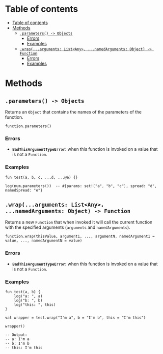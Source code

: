 
# Table of contents

- [Table of contents](#table-of-contents)
- [Methods](#methods)
  - [`.parameters() -> Objects`](#parameters---objects)
    - [Errors](#errors)
    - [Examples](#examples)
  - [`.wrap(...arguments: List<Any>, ...namedArguments: Object) -> Function`](#wraparguments-listany-namedarguments-object---function)
    - [Errors](#errors-1)
    - [Examples](#examples-1)

# Methods

## `.parameters() -> Objects`

Returns an `Object` that contains the names of the parameters of the function.

```lxm
function.parameters()
```

### Errors

- **`BadThisArgumentTypeError`**: when this function is invoked on a value that is not a `Function`.

### Examples

```lxm
fun test(a, b, c, ...d, ...@e) {}

log(num.parameters())  -- #{params: set!["a", "b", "c"], spread: "d", namedSpread: "e"}
```

## `.wrap(...arguments: List<Any>, ...namedArguments: Object) -> Function`

Returns a new `Function` that when invoked it will call the current function with the specified arguments (`arguments` and `namedArguments`).

```lxm
function.wrap(thisValue, argument1, ..., argumentN, namedArgument1 = value, ..., namedArgumentN = value)
```

### Errors

- **`BadThisArgumentTypeError`**: when this function is invoked on a value that is not a `Function`.

### Examples

```lxm
fun test(a, b) {
    log("a: ", a)
    log("b: ", b)
    log("this: ", this)
}

val wrapper = test.wrap("I'm a", b = "I'm b", this = "I'm this")

wrapper()

-- Output:
-- a: I'm a
-- b: I'm b
-- this: I'm this
```
